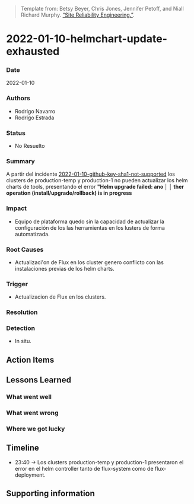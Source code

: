 > Template from: Betsy Beyer, Chris Jones, Jennifer Petoff, and Niall Richard Murphy. [“Site Reliability Engineering.”](https://landing.google.com/sre/book/chapters/postmortem.html).

# 2022-01-10-helmchart-update-exhausted

### Date

2022-01-10

### Authors

- Rodrigo Navarro
- Rodrigo Estrada

### Status

- No Resuelto

### Summary

A partir del incidente [2022-01-10-github-key-sha1-not-supported](2022-01-10-github-key-sha1-not-supported.md) los clusters de production-temp y production-1 no pueden actualizar los helm charts de tools, presentando el error **"Helm upgrade failed: ano │
│ ther operation (install/upgrade/rollback) is in progress**

### Impact

- Equipo de plataforma quedo sin la capacidad de actualizar la configuración de los las herramientas en los lusters de forma automatizada.

### Root Causes

- Actualizaci'on de Flux en los cluster genero conflicto con las instalaciones previas de los helm charts.

### Trigger

- Actualizacion de Flux en los clusters.

### Resolution

### Detection

- In situ.

## Action Items

## Lessons Learned

### What went well

### What went wrong

### Where we got lucky

## Timeline

- 23:40 -> Los clusters production-temp y production-1 presentaron el error en el helm controller tanto de flux-system como de flux-deployment.

## Supporting information
